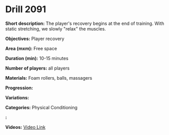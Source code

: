 # Drill 2091

**Short description:**
The player's recovery begins at the end of training. With static stretching, we slowly "relax" the muscles.

**Objectives:**
Player recovery

**Area (mxm):**
Free space

**Duration (min):**
10-15 minutes

**Number of players:**
all players

**Materials:**
Foam rollers, balls, massagers

**Progression:**


**Variations:**


**Categories:**
Physical Conditioning

**:**


**Videos:**
[Video Link](https://www.youtube.com/embed/FlAvRcz0zuY)

